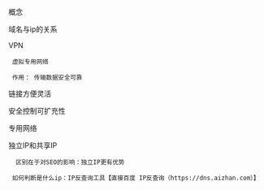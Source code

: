 概念

域名与ip的关系

VPN

	 虚拟专用网络

	 作用： 传输数据安全可靠

   链接方便灵活

  安全控制可扩充性

专用网络

独立IP和共享IP

      区别在于对SEO的影响：独立IP更有优势

	 如何判断是什么ip：IP反查询工具【直接百度 IP反查询（https://dns.aizhan.com）】

